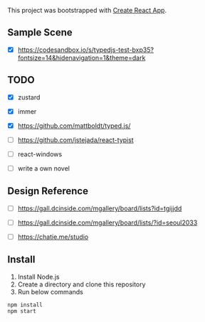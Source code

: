 This project was bootstrapped with [Create React App](https://github.com/facebook/create-react-app).

## Sample Scene
- [x] https://codesandbox.io/s/typedjs-test-bxp35?fontsize=14&hidenavigation=1&theme=dark


## TODO
- [x] zustard
- [x] immer
- [x] https://github.com/mattboldt/typed.js/
- [ ] https://github.com/jstejada/react-typist
- [ ] react-windows
- [ ] write a own novel




## Design Reference
- [ ]  https://gall.dcinside.com/mgallery/board/lists?id=tgijjdd
- [ ]  https://gall.dcinside.com/mgallery/board/lists/?id=seoul2033
- [ ]  https://chatie.me/studio



## Install 

1. Install Node.js
2. Create a directory and clone this repository
3. Run below commands

```
npm install
npm start
```





